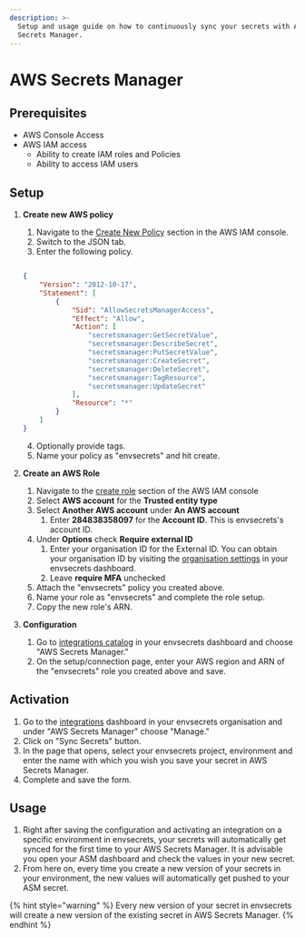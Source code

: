 ```yaml
---
description: >-
  Setup and usage guide on how to continuously sync your secrets with AWS
  Secrets Manager.
---
```


# AWS Secrets Manager

## Prerequisites

* AWS Console Access
* AWS IAM access
  * Ability to create IAM roles and Policies
  * Ability to access IAM users

## Setup

1.  **Create new AWS policy**

    1. Navigate to the [Create New Policy](https://console.aws.amazon.com/iam/home#/policies$new?step=edit) section in the AWS IAM console.
    2. Switch to the JSON tab.
    3. Enter the following policy.

    ```
    ```

    ```json
    {
        "Version": "2012-10-17",
        "Statement": [
            {
                "Sid": "AllowSecretsManagerAccess",
                "Effect": "Allow",
                "Action": [
                    "secretsmanager:GetSecretValue",
                    "secretsmanager:DescribeSecret",
                    "secretsmanager:PutSecretValue",
                    "secretsmanager:CreateSecret",
                    "secretsmanager:DeleteSecret",
                    "secretsmanager:TagResource",
                    "secretsmanager:UpdateSecret"
                ],
                "Resource": "*"
            }
        ]
    }
    ```

    4. Optionally provide tags.
    5. Name your policy as "envsecrets" and hit create.


2.  **Create an AWS Role**

    1. Navigate to the [create role](https://console.aws.amazon.com/iamv2/home#/roles/create?step=selectEntities) section of the AWS IAM console
    2. Select **AWS account** for the **Trusted entity type**
    3. Select **Another AWS account** under **An AWS account**
       1. Enter **284838358097** for the **Account ID**. This is envsecrets's account ID.
    4. Under **Options** check **Require external ID**
       1. Enter your organisation ID for the External ID. You can obtain your organisation ID by visiting the [organisation settings](https://app.envsecrets.com/settings) in your envsecrets dashboard.
       2. Leave **require MFA** unchecked
    5. Attach the "envsecrets" policy you created above.
    6. Name your role as "envsecrets" and complete the role setup.
    7. Copy the new role's ARN.


3. **Configuration**
   1. Go to [integrations catalog](https://app.envsecrets.com/integrations/catalog) in your envsecrets dashboard and choose "AWS Secrets Manager."
   2. On the setup/connection page, enter your AWS region and ARN of the "envsecrets" role you created above and save.

## Activation

1. Go to the [integrations](https://app.envsecrets.com/integrations) dashboard in your envsecrets organisation and under "AWS Secrets Manager" choose "Manage."
2. Click on "Sync Secrets" button.
3. In the page that opens, select your envsecrets project, environment and enter the name with which you wish you save your secret in AWS Secrets Manager.
4. Complete and save the form.

## Usage

1. Right after saving the configuration and activating an integration on a specific environment in envsecrets, your secrets will automatically get synced for the first time to your AWS Secrets Manager. It is advisable you open your ASM dashboard and check the values in your new secret.
2. From here on, every time you create a new version of your secrets in your environment, the new values will automatically get pushed to your ASM secret.

{% hint style="warning" %}
Every new version of your secret in envsecrets will create a new version of the existing secret in AWS Secrets Manager.
{% endhint %}
